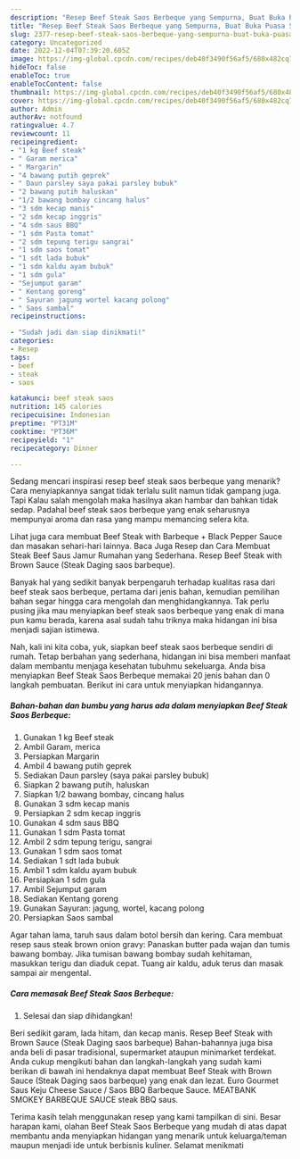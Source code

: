 ```yaml
---
description: "Resep Beef Steak Saos Berbeque yang Sempurna, Buat Buka Puasa Sempurna"
title: "Resep Beef Steak Saos Berbeque yang Sempurna, Buat Buka Puasa Sempurna"
slug: 2377-resep-beef-steak-saos-berbeque-yang-sempurna-buat-buka-puasa-sempurna
category: Uncategorized
date: 2022-12-04T07:39:20.605Z
image: https://img-global.cpcdn.com/recipes/deb40f3490f56af5/680x482cq70/beef-steak-saos-berbeque-foto-resep-utama.jpg
hideToc: false
enableToc: true
enableTocContent: false
thumbnail: https://img-global.cpcdn.com/recipes/deb40f3490f56af5/680x482cq70/beef-steak-saos-berbeque-foto-resep-utama.jpg
cover: https://img-global.cpcdn.com/recipes/deb40f3490f56af5/680x482cq70/beef-steak-saos-berbeque-foto-resep-utama.jpg
author: Admin
authorAv: notfound
ratingvalue: 4.7
reviewcount: 11
recipeingredient:
- "1 kg Beef steak"
- " Garam merica"
- " Margarin"
- "4 bawang putih geprek"
- " Daun parsley saya pakai parsley bubuk"
- "2 bawang putih haluskan"
- "1/2 bawang bombay cincang halus"
- "3 sdm kecap manis"
- "2 sdm kecap inggris"
- "4 sdm saus BBQ"
- "1 sdm Pasta tomat"
- "2 sdm tepung terigu sangrai"
- "1 sdm saos tomat"
- "1 sdt lada bubuk"
- "1 sdm kaldu ayam bubuk"
- "1 sdm gula"
- "Sejumput garam"
- " Kentang goreng"
- " Sayuran jagung wortel kacang polong"
- " Saos sambal"
recipeinstructions:

- "Sudah jadi dan siap dinikmati!"
categories:
- Resep
tags:
- beef
- steak
- saos

katakunci: beef steak saos 
nutrition: 145 calories
recipecuisine: Indonesian
preptime: "PT31M"
cooktime: "PT36M"
recipeyield: "1"
recipecategory: Dinner

---
```



Sedang mencari inspirasi resep beef steak saos berbeque yang menarik? Cara menyiapkannya sangat tidak terlalu sulit namun tidak gampang juga. Tapi Kalau salah mengolah maka hasilnya akan hambar dan bahkan tidak sedap. Padahal beef steak saos berbeque yang enak seharusnya mempunyai aroma dan rasa yang mampu memancing selera kita.


Lihat juga cara membuat Beef Steak with Barbeque + Black Pepper Sauce dan masakan sehari-hari lainnya. Baca Juga Resep dan Cara Membuat Steak Beef Saus Jamur Rumahan yang Sederhana. Resep Beef Steak with Brown Sauce (Steak Daging saos barbeque).

Banyak hal yang sedikit banyak berpengaruh terhadap kualitas rasa dari beef steak saos berbeque, pertama dari jenis bahan, kemudian pemilihan bahan segar hingga cara mengolah dan menghidangkannya. Tak perlu pusing jika mau menyiapkan beef steak saos berbeque yang enak di mana pun kamu berada, karena asal sudah tahu triknya maka hidangan ini bisa menjadi sajian istimewa.


Nah, kali ini kita coba, yuk, siapkan beef steak saos berbeque sendiri di rumah. Tetap berbahan yang sederhana, hidangan ini bisa memberi manfaat dalam membantu menjaga kesehatan tubuhmu sekeluarga. Anda bisa menyiapkan Beef Steak Saos Berbeque memakai 20 jenis bahan dan 0 langkah pembuatan. Berikut ini cara untuk menyiapkan hidangannya.

<!--inarticleads1-->

##### Bahan-bahan dan bumbu yang harus ada dalam menyiapkan Beef Steak Saos Berbeque:

1. Gunakan 1 kg Beef steak
1. Ambil  Garam, merica
1. Persiapkan  Margarin
1. Ambil 4 bawang putih geprek
1. Sediakan  Daun parsley (saya pakai parsley bubuk)
1. Siapkan 2 bawang putih, haluskan
1. Siapkan 1/2 bawang bombay, cincang halus
1. Gunakan 3 sdm kecap manis
1. Persiapkan 2 sdm kecap inggris
1. Gunakan 4 sdm saus BBQ
1. Gunakan 1 sdm Pasta tomat
1. Ambil 2 sdm tepung terigu, sangrai
1. Gunakan 1 sdm saos tomat
1. Sediakan 1 sdt lada bubuk
1. Ambil 1 sdm kaldu ayam bubuk
1. Persiapkan 1 sdm gula
1. Ambil Sejumput garam
1. Sediakan  Kentang goreng
1. Gunakan  Sayuran: jagung, wortel, kacang polong
1. Persiapkan  Saos sambal


Agar tahan lama, taruh saus dalam botol bersih dan kering. Cara membuat resep saus steak brown onion gravy: Panaskan butter pada wajan dan tumis bawang bombay. Jika tumisan bawang bombay sudah kehitaman, masukkan terigu dan diaduk cepat. Tuang air kaldu, aduk terus dan masak sampai air mengental. 

<!--inarticleads2-->

##### Cara memasak Beef Steak Saos Berbeque:


1. Selesai dan siap dihidangkan!

Beri sedikit garam, lada hitam, dan kecap manis. Resep Beef Steak with Brown Sauce (Steak Daging saos barbeque) Bahan-bahannya juga bisa anda beli di pasar tradisional, supermarket ataupun minimarket terdekat. Anda cukup mengikuti bahan dan langkah-langkah yang sudah kami berikan di bawah ini hendaknya dapat membuat Beef Steak with Brown Sauce (Steak Daging saos barbeque) yang enak dan lezat. Euro Gourmet Saus Keju Cheese Sauce / Saos BBQ Barbeque Sauce. MEATBANK SMOKEY BARBEQUE SAUCE steak BBQ saus. 

Terima kasih telah menggunakan resep yang kami tampilkan di sini. Besar harapan kami, olahan Beef Steak Saos Berbeque yang mudah di atas dapat membantu anda menyiapkan hidangan yang menarik untuk keluarga/teman maupun menjadi ide untuk berbisnis kuliner. Selamat menikmati
